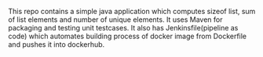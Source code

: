 This repo contains a simple java application which computes sizeof list, sum of list elements and number of unique elements. It uses Maven for packaging and testing unit testcases. It also has Jenkinsfile(pipeline as code) which automates building process of docker image from Dockerfile and pushes it into dockerhub.